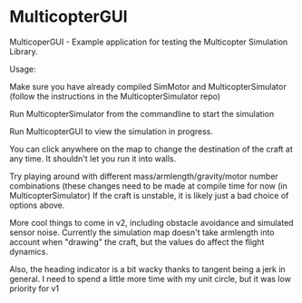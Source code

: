 MulticopterGUI
==============

MulticoperGUI - Example application for testing the Multicopter Simulation Library.

Usage:

  Make sure you have already compiled SimMotor and MulticopterSimulator (follow the
    instructions in the MulticopterSimulator repo)
    
  Run MulticopterSimulator from the commandline to start the simulation
  
  Run MulticopterGUI to view the simulation in progress.
  
  You can click anywhere on the map to change the destination of the craft at any
    time.  It shouldn't let you run it into walls.
  
  Try playing around with different mass/armlength/gravity/motor number combinations
    (these changes need to be made at compile time for now (in MulticopterSimulator)
    If the craft is unstable, it is likely just a bad choice of options above.
  
  More cool things to come in v2, including obstacle avoidance and simulated sensor
   noise.
  Currently the simulation map doesn't take armlength into account when "drawing" 
    the craft, but the values do affect the flight dynamics.
    
  Also, the heading indicator is a bit wacky thanks to tangent being a jerk in general.
  I need to spend a little more time with my unit circle, but it was low priority for v1